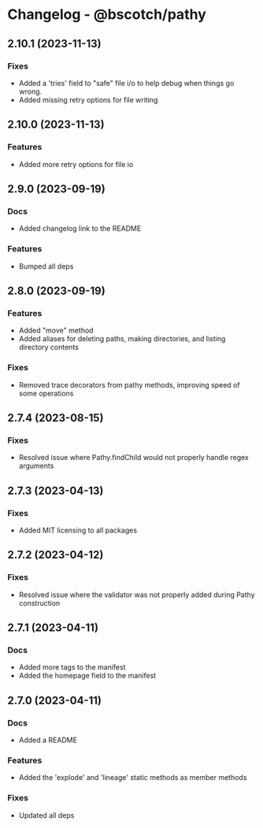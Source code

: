 # Changelog - @bscotch/pathy

## 2.10.1 (2023-11-13)

### Fixes

- Added a 'tries' field to "safe" file i/o to help debug when things go wrong.
- Added missing retry options for file writing

## 2.10.0 (2023-11-13)

### Features

- Added more retry options for file io

## 2.9.0 (2023-09-19)

### Docs

- Added changelog link to the README

### Features

- Bumped all deps

## 2.8.0 (2023-09-19)

### Features

- Added "move" method
- Added aliases for deleting paths, making directories, and listing directory contents

### Fixes

- Removed trace decorators from pathy methods, improving speed of some operations

## 2.7.4 (2023-08-15)

### Fixes

- Resolved issue where Pathy.findChild would not properly handle regex arguments

## 2.7.3 (2023-04-13)

### Fixes

- Added MIT licensing to all packages

## 2.7.2 (2023-04-12)

### Fixes

- Resolved issue where the validator was not properly added during Pathy construction

## 2.7.1 (2023-04-11)

### Docs

- Added more tags to the manifest
- Added the homepage field to the manifest

## 2.7.0 (2023-04-11)

### Docs

- Added a README

### Features

- Added the 'explode' and 'lineage' static methods as member methods

### Fixes

- Updated all deps